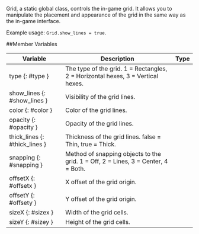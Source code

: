 Grid, a static global class, controls the in-game grid. It allows you to manipulate the placement and appearance of the grid in the same way as the in-game interface.

Example usage: `Grid.show_lines = true`.

##Member Variables

Variable | Description | Type
-- | -- | :--
type {: #type } | The type of the grid. 1 = Rectangles, 2 = Horizontal hexes, 3 = Vertical hexes.  | [<span class="tag int"></span>](types.md)
show_lines {: #show_lines } | Visibility of the grid lines. | [<span class="tag boo"></span>](types.md)
color {: #color } | Color of the grid lines. | [<span class="tag col"></span>](types.md)
opacity {: #opacity } | Opacity of the grid lines. | [<span class="tag flo"></span>](types.md)
thick_lines {: #thick_lines } | Thickness of the grid lines. false = Thin, true = Thick. | [<span class="tag boo"></span>](types.md)
snapping {: #snapping } | Method of snapping objects to the grid. 1 = Off, 2 = Lines, 3 = Center, 4 = Both. | [<span class="tag int"></span>](types.md)
offsetX {: #offsetx } | X offset of the grid origin. | [<span class="tag flo"></span>](types.md)
offsetY {: #offsety } | Y offset of the grid origin. | [<span class="tag flo"></span>](types.md)
sizeX {: #sizex } | Width of the grid cells. | [<span class="tag flo"></span>](types.md)
sizeY {: #sizey } | Height of the grid cells. | [<span class="tag flo"></span>](types.md)
